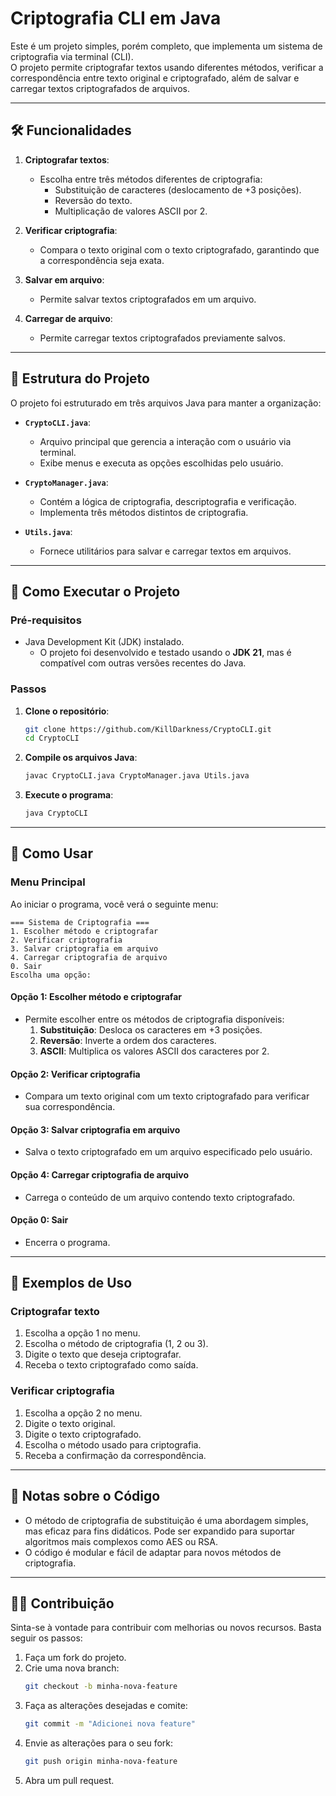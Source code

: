 # Criptografia CLI em Java

Este é um projeto simples, porém completo, que implementa um sistema de criptografia via terminal (CLI).  
O projeto permite criptografar textos usando diferentes métodos, verificar a correspondência entre texto original e criptografado, além de salvar e carregar textos criptografados de arquivos.

---

## 🛠️ Funcionalidades

1. **Criptografar textos**:
   - Escolha entre três métodos diferentes de criptografia:
     - Substituição de caracteres (deslocamento de +3 posições).
     - Reversão do texto.
     - Multiplicação de valores ASCII por 2.
   
2. **Verificar criptografia**:
   - Compara o texto original com o texto criptografado, garantindo que a correspondência seja exata.

3. **Salvar em arquivo**:
   - Permite salvar textos criptografados em um arquivo.

4. **Carregar de arquivo**:
   - Permite carregar textos criptografados previamente salvos.

---

## 📂 Estrutura do Projeto

O projeto foi estruturado em três arquivos Java para manter a organização:

- **`CryptoCLI.java`**:
  - Arquivo principal que gerencia a interação com o usuário via terminal.
  - Exibe menus e executa as opções escolhidas pelo usuário.
  
- **`CryptoManager.java`**:
  - Contém a lógica de criptografia, descriptografia e verificação.
  - Implementa três métodos distintos de criptografia.

- **`Utils.java`**:
  - Fornece utilitários para salvar e carregar textos em arquivos.

---

## 🚀 Como Executar o Projeto

### Pré-requisitos

- Java Development Kit (JDK) instalado.  
  - O projeto foi desenvolvido e testado usando o **JDK 21**, mas é compatível com outras versões recentes do Java.  

### Passos

1. **Clone o repositório**:
   ```bash
   git clone https://github.com/KillDarkness/CryptoCLI.git
   cd CryptoCLI
   ```

2. **Compile os arquivos Java**:
   ```bash
   javac CryptoCLI.java CryptoManager.java Utils.java
   ```

3. **Execute o programa**:
   ```bash
   java CryptoCLI
   ```

---

## 📝 Como Usar

### Menu Principal

Ao iniciar o programa, você verá o seguinte menu:  
```
=== Sistema de Criptografia ===
1. Escolher método e criptografar
2. Verificar criptografia
3. Salvar criptografia em arquivo
4. Carregar criptografia de arquivo
0. Sair
Escolha uma opção:
```

#### Opção 1: Escolher método e criptografar
- Permite escolher entre os métodos de criptografia disponíveis:
  1. **Substituição**: Desloca os caracteres em +3 posições.
  2. **Reversão**: Inverte a ordem dos caracteres.
  3. **ASCII**: Multiplica os valores ASCII dos caracteres por 2.

#### Opção 2: Verificar criptografia
- Compara um texto original com um texto criptografado para verificar sua correspondência.

#### Opção 3: Salvar criptografia em arquivo
- Salva o texto criptografado em um arquivo especificado pelo usuário.

#### Opção 4: Carregar criptografia de arquivo
- Carrega o conteúdo de um arquivo contendo texto criptografado.

#### Opção 0: Sair
- Encerra o programa.

---

## 🌟 Exemplos de Uso

### Criptografar texto
1. Escolha a opção 1 no menu.
2. Escolha o método de criptografia (1, 2 ou 3).
3. Digite o texto que deseja criptografar.
4. Receba o texto criptografado como saída.

### Verificar criptografia
1. Escolha a opção 2 no menu.
2. Digite o texto original.
3. Digite o texto criptografado.
4. Escolha o método usado para criptografia.
5. Receba a confirmação da correspondência.

---

## 📖 Notas sobre o Código

- O método de criptografia de substituição é uma abordagem simples, mas eficaz para fins didáticos. Pode ser expandido para suportar algoritmos mais complexos como AES ou RSA.
- O código é modular e fácil de adaptar para novos métodos de criptografia.

---

## 👨‍💻 Contribuição

Sinta-se à vontade para contribuir com melhorias ou novos recursos. Basta seguir os passos:

1. Faça um fork do projeto.
2. Crie uma nova branch:
   ```bash
   git checkout -b minha-nova-feature
   ```
3. Faça as alterações desejadas e comite:
   ```bash
   git commit -m "Adicionei nova feature"
   ```
4. Envie as alterações para o seu fork:
   ```bash
   git push origin minha-nova-feature
   ```
5. Abra um pull request.
